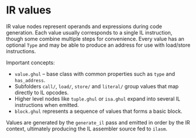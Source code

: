 # IR values

IR value nodes represent operands and expressions during code generation.  Each value usually corresponds to a single IL instruction, though some combine multiple steps for convenience.  Every value has an optional `Type` and may be able to produce an address for use with load/store instructions.

Important concepts:

- `value.ghul` – base class with common properties such as `type` and `has_address`.
- Subfolders `call/`, `load/`, `store/` and `literal/` group values that map directly to IL opcodes.
- Higher level nodes like `tuple.ghul` or `isa.ghul` expand into several IL instructions when emitted.
- `block.ghul` represents a sequence of values that forms a basic block.

Values are generated by the `generate_il` pass and emitted in order by the IR context, ultimately producing the IL assembler source fed to `ilasm`.
